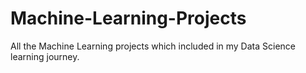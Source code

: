 # Machine-Learning-Projects

All the Machine Learning projects which included in my Data Science learning journey.

